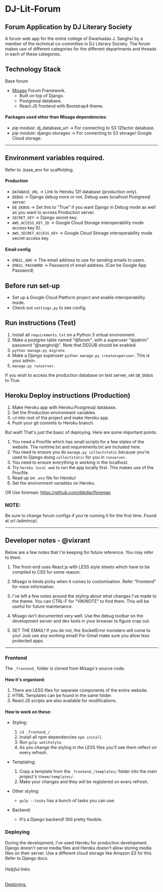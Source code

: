 DJ-Lit-Forum
============
Forum Application by DJ Literary Society
-----------------------------------------

A forum web app for the entire college of Dwarkadas J. Sanghvi by a member of the technical co-committee in DJ Literary Society. The forum makes use of different categories for the different departments and threads in each of these categories.

## Technology Stack

Base forum
- [Misago](https://misago-project.org) Forum Framework.
    - Built on top of Django.
    - Postgresql database.
    - React.JS frontend with Bootstrap4 theme.

#### Packages used other than Misago dependencies:
- *pip module*: dj_database_url -> For connecting to S3 12factor database.
- *pip module*: django-storages -> For connecting to S3 storage/ Google Cloud storage.

_____

## Environment variables required.
Refer to .base_env for scaffolding.

#### Production
- `DATABASE_URL` -> Link to Heroku 12f database (production only).
- `DEBUG` -> Django debug more or not. Debug uses localhost Postgresql server.
- `DB_DEBUG` -> Set this to "True" if you want Django in Debug mode as well as you want to access Production server.
- `SECRET_KEY` -> Django secret key.
- `AWS_ACCESS_KEY_ID` -> Google Cloud Storage interoperability mode access key ID.
- `AWS_SECRET_ACCESS_KEY` -> Google Cloud Storage interoperability mode secret access key.

#### Email config
- `EMAIL_ADR` -> The email address to use for sending emails to users.
- `EMAIL_PASSWORD` -> Password of email address. (Can be Google App Password)

## Before run set-up
- Set up a Google Cloud Platform project and enable interoperability mode.
- Check out `settings.py` to see config.

## Run instructions (Test)

1. Install all `requirements.txt` on a Python 3 virtual environment.
2. Make a postgres table named "djforum", with a superuser "djadmin" password "@sanghvi@". Note that DEGUB should be enabled.
3. `python manage.py migrate`.
4. Make a Django superuser `python manage.py createsuperuser`. This is your admin.
5. `manage.py runserver`.

If you wish to access the production database on test server, set `DB_DEBUG` to True.

## Heroku Deploy instructions (Production)

1. Make Heroku app with Heroku:Postgresql database.
2. Set the Production environment variables.
3. `cd` into root of the project and make Heroku app.
4. Push your git commits to Heroku branch.

But wait! That's just the basic of deploying. Here are some important points.
1. You need a Procfile which has small scripts for a few states of the website. The runtime.txt and requirements.txt are included here.
2. You need to ensure you do `manage.py collectstatic` because you're used to Django doing `collectstatic` for you in `runserver`.
3. You need to ensure everything is working in the localhost.
4. Try `heroku local web` to run the app locally first. This makes use of the Procfile.
5. Read up on `.env` file for Heroku!
6. Set the environment variables on Heroku.

OR Use foreman: https://github.com/ddollar/foreman

### NOTE:
Be sure to change forum configs if you're running it for the first time. Found at url /admincp/.






_____



## Developer notes - @vixrant

Below are a few notes that I'm keeping for future reference. You may refer to them.

1. The front-end uses React.js with LESS style sheets which have to be compiled to CSS for some reason.

2. Misago is kinda picky when it comes to customisation. Refer "Frontend" for more information.

3. I've left a few notes around the styling about what changes I've made to the theme. You can CTRL-F for "VIKINOTE" to find them. This will be useful for future maintenance.

4. Misago isn't documented very well. Use the debug toolbar on the development server and dev tools in your browser to figure crap out.

5. SET THE EMAIL! If you do not, the SocketError monsters will come to you! Just use any working email! For Gmail make sure you allow less protected apps.


_____



### Frontend

The `_frontend_` folder is cloned from Misago's source code. 

#### How it's organised:

1. There are LESS files for separate components of the entire website.
2. HTML Templates can be found in the same folder.
3. React.JS scripts are also available for modifications.

#### How to work on these:

- Styling:
    1. `cd _frontend_/`
    2. Install all npm dependencies `npm install`.
    3. Run `gulp watchstyle`.
    4. As you change the styling in the LESS files you'll see them reflect on every refresh.

- Templating:
    1. Copy a template from the `_frontend_/templates/` folder into the main project's `theme/templates/`.
    2. Make your changes and they will be registered on every refresh.

- Other styling:
    + `gulp --tasks` has a bunch of tasks you can use.

- Backend:
    + It's a Django backend! Still pretty flexible.


### Deploying

During the development, I've used Heroku for production development. Django doesn't serve media files and Heroku doesn't allow storing media files on their server. Use a different cloud storage like Amazon S3 for this. Refer to Django docs.


###### Helpful links.
[Deploying.](https://simpleisbetterthancomplex.com/tutorial/2016/08/09/how-to-deploy-django-applications-on-heroku.html)
